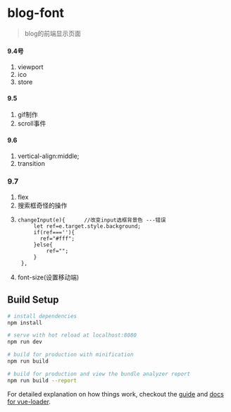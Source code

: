# blog-font

> blog的前端显示页面
#### 9.4号
1. viewport
2. ico
3. store
#### 9.5
1. gif制作
2. scroll事件
#### 9.6
1. vertical-align:middle;
2. transition

### 9.7
1. flex
2. 搜索框奇怪的操作    <div class="flex"></div> </div><div><div class="flex"></div></div>
3.     changeInput(e){      //改变input选框背景色 ---错误
            let ref=e.target.style.background;
            if(ref===''){
              ref="#fff";
            }else{
                ref="";
            }
        },
4. font-size(设置移动端)
## Build Setup

``` bash
# install dependencies
npm install

# serve with hot reload at localhost:8080
npm run dev

# build for production with minification
npm run build

# build for production and view the bundle analyzer report
npm run build --report
```

For detailed explanation on how things work, checkout the [guide](http://vuejs-templates.github.io/webpack/) and [docs for vue-loader](http://vuejs.github.io/vue-loader).
